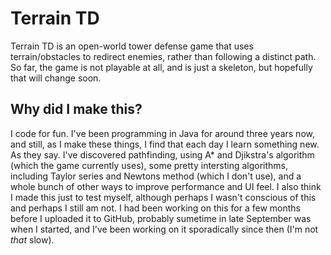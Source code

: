 # Terrain TD
Terrain TD is an open-world tower defense game that uses terrain/obstacles to redirect enemies, rather than following a distinct path. So far, the game is not playable at all, and is just a skeleton, but hopefully that will change soon.
## Why did I make this?
I code for fun. I've been programming in Java for around three years now, and still, as I make these things, I find that each day I learn something new. As they say. I've discovered pathfinding, using A* and Djikstra's algorithm (which the game currently uses), some pretty intersting algorithms, including Taylor series and Newtons method (which I don't use), and a whole bunch of other ways to improve performance and UI feel. I also think I made this just to test myself, although perhaps I wasn't conscious of this and perhaps I still am not.  I had been working on this for a few months before I uploaded it to GitHub, probably sumetime in late September was when I started, and I've been working on it sporadically since then (I'm not _that_ slow).
